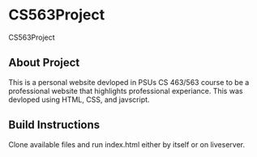 # CS563Project

CS563Project

## About Project

This is a personal website devloped in PSUs CS 463/563 course to be a professional website that highlights professional experiance. This was devloped using HTML, CSS, and javscript.

## Build Instructions

Clone available files and run index.html either by itself or on liveserver.
